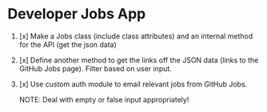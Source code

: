 # Developer Jobs App

1. [x] Make a Jobs class (include class attributes) and an internal method for the API (get the json data)

2. [x] Define another method to get the links off the JSON data (links to the GitHub Jobs page). Filter based on user input.

3. [x] Use custom auth module to email relevant jobs from GitHub Jobs.

    NOTE: Deal with empty or false input appropriately!









